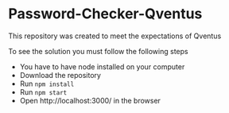 # Password-Checker-Qventus
This repository was created to meet the expectations of Qventus

To see the solution you must follow the following steps
- You have to have node installed on your computer
- Download the repository
- Run ```npm install```
- Run ```npm start```
- Open http://localhost:3000/ in the browser
